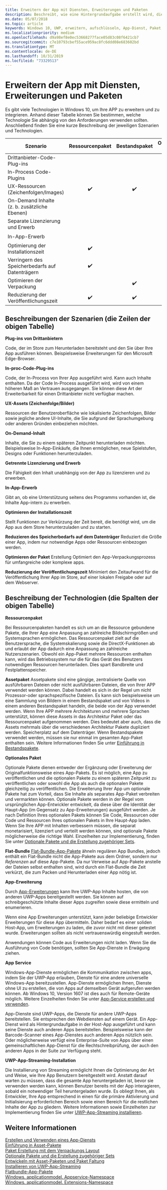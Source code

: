 ```yaml
---
title: Erweitern der App mit Diensten, Erweiterungen und Paketen
description: Beschreibt, wie eine Hintergrundaufgabe erstellt wird, die ausgeführt wird, wenn die universelle Windows-Plattform (UWP) Store-APP aktualisiert wird.
ms.date: 05/07/2018
ms.topic: article
keywords: Windows 10, UWP, erweitern, aufschlüsseln, App-Dienst, Paket, Erweiterung
ms.localizationpriority: medium
ms.openlocfilehash: d9a98ef8e0ec53668277face05d83c08f6421cb7
ms.sourcegitcommit: c7e10793cbef55ace959ac8fc6ddd08e683602bd
ms.translationtype: MT
ms.contentlocale: de-DE
ms.lasthandoff: 10/31/2019
ms.locfileid: "73329513"
---
```

# <a name="extend-your-app-with-services-extensions-and-packages"></a>Erweitern der App mit Diensten, Erweiterungen und Paketen

Es gibt viele Technologien in Windows 10, um Ihre APP zu erweitern und zu integrieren. Anhand dieser Tabelle können Sie bestimmen, welche Technologie Sie abhängig von den Anforderungen verwenden sollten. Anschließend finden Sie eine kurze Beschreibung der jeweiligen Szenarien und Technologien.

| Szenario                           | Ressourcenpaket   | Bestandspaket      | Optionales Paket   | Flat-Bundle        | App-Erweiterung      | App-Dienst        | Streaming-Installation  |
|------------------------------------|:------------------:|:------------------:|:------------------:|:------------------:|:------------------:|:------------------:|:------------------:|
| Drittanbieter-Code-Plug-ins            |                    |                    |                    |                    | :heavy_check_mark: |                    |                    |
| In-Process Code-Plugins              |                    |                    | :heavy_check_mark: |                    |                    |                    |                    |
| UX-Ressourcen (Zeichenfolgen/Images)         | :heavy_check_mark: | :heavy_check_mark: | :heavy_check_mark: |                    | :heavy_check_mark: |                    | :heavy_check_mark: |
| On-Demand Inhalte <br/> (z. b. zusätzliche Ebenen) |      |                    | :heavy_check_mark: |                    | :heavy_check_mark: |                    | :heavy_check_mark: |
| Separate Lizenzierung und Erwerb |                    |                    | :heavy_check_mark: |                    | :heavy_check_mark: | :heavy_check_mark: |                    |
| In-App-Erwerb                 |                    |                    | :heavy_check_mark: |                    | :heavy_check_mark: |                    |                    |
| Optimierung der Installationszeit              | :heavy_check_mark: |                    | :heavy_check_mark: |                    | :heavy_check_mark: |                    | :heavy_check_mark: |
| Verringern des Speicherbedarfs auf Datenträgern              | :heavy_check_mark: |                    | :heavy_check_mark: |                    |                    |                    |                    |
| Optimieren der Verpackung                 |                    | :heavy_check_mark: | :heavy_check_mark: | :heavy_check_mark: |                    |                    |                    |
| Reduzierung der Veröffentlichungszeit             | :heavy_check_mark: | :heavy_check_mark: | :heavy_check_mark: | :heavy_check_mark: |                    |                    |                    |

## <a name="scenario-descriptions-the-rows-in-the-table-above"></a>Beschreibungen der Szenarien (die Zeilen der obigen Tabelle)

**Plug-ins von Drittanbietern**  

Code, der im Store zum Herunterladen bereitsteht und den Sie über Ihre App ausführen können. Beispielsweise Erweiterungen für den Microsoft Edge-Browser.

**In-proc-Code-Plug-ins**  

Code, der In-Process von Ihrer App ausgeführt wird. Kann auch Inhalte enthalten. Da der Code In-Process ausgeführt wird, wird von einem höheren Maß an Vertrauen ausgegangen. Sie können diese Art der Erweiterbarkeit für einen Drittanbieter nicht verfügbar machen.

**UX-Assets (Zeichenfolge/Bilder)**  

Ressourcen der Benutzeroberfläche wie lokalisierte Zeichenfolgen, Bilder sowie jegliche andere UI-Inhalte, die Sie aufgrund der Sprachumgebung oder anderen Gründen einbeziehen möchten.

**On-Demand-Inhalt**  

Inhalte, die Sie zu einem späteren Zeitpunkt herunterladen möchten. Beispielsweise In-App-Einkäufe, die Ihnen ermöglichen, neue Spielstufen, Designs oder Funktionen herunterzuladen.

**Getrennte Lizenzierung und Erwerb**  

Die Fähigkeit den Inhalt unabhängig von der App zu lizenzieren und zu erwerben.

**In-App-Erwerb**  

Gibt an, ob eine Unterstützung seitens des Programms vorhanden ist, die Inhalte App-intern zu erwerben.

**Optimieren der Installationszeit**

Stellt Funktionen zur Verkürzung der Zeit bereit, die benötigt wird, um die App aus dem Store herunterzuladen und zu starten.

**Reduzieren des Speicherbedarfs auf dem Datenträger** Reduziert die Größe einer App, indem nur notwendige Apps oder Ressourcen einbezogen werden.

**Optimieren der Paket** Erstellung Optimiert den App-Verpackungsprozess für umfangreiche oder komplexe apps.

**Reduzierung der Veröffentlichungszeit** Minimiert den Zeitaufwand für die Veröffentlichung Ihrer App im Store, auf einer lokalen Freigabe oder auf dem Webserver.

## <a name="technology-descriptions-the-columns-in-the-table-above"></a>Beschreibung der Technologien (die Spalten der obigen Tabelle)

**Ressourcenpaket**

Bei Ressourcenpaketen handelt es sich um an die Ressource gebundene Pakete, die Ihrer App eine Anpassung an zahlreiche Bildschirmgrößen und Systemsprachen ermöglichen. Das Ressourcenpaket zielt auf die Benutzersprache, die Systemskalierung sowie die DirectX-Funktionen ab und erlaubt der App dadurch eine Anpassung an zahlreiche Nutzerszenarien. Obwohl ein App-Paket mehrere Ressourcen enthalten kann, wird das Betriebssystem nur die für das Gerät des Benutzers notwendigen Ressourcen herunterladen. Dies spart Bandbreite und Festplattenspeicher.

**Assetpaket** Assetpakete sind eine gängige, zentralisierte Quelle von ausführbaren Dateien oder nicht ausführbaren Dateien, die von Ihrer APP verwendet werden können. Dabei handelt es sich in der Regel um nicht Prozessor-oder sprachspezifische Dateien. Es kann sich beispielsweise um eine Sammlung von Bildern in einem Bestandspaket und von Videos in einem anderen Bestandspaket handeln, die beide von der App verwendet werden. Wenn Ihre APP mehrere Architekturen und mehrere Sprachen unterstützt, können diese Assets in das Architektur Paket oder das Ressourcenpaket aufgenommen werden. Dies bedeutet aber auch, dass die Assets mehrmals über die verschiedenen Architektur Pakete dupliziert werden. Speicherplatz auf dem Datenträger. Wenn Bestandspakete verwendet werden, müssen sie nur einmal im gesamten App-Paket enthalten sein. Weitere Informationen finden Sie unter [Einführung in Bestandspakete](/windows/msix/package/asset-packages).

**Optionales Paket**

Optionale Pakete dienen entweder der Ergänzung oder Erweiterung der Originalfunktionsweise eines App-Pakets. Es ist möglich, eine App zu veröffentlichen und die optionalen Pakete zu einem späteren Zeitpunkt zu veröffentlichen oder sowohl die App als auch die optionalen Pakete gleichzeitig zu veröffentlichen. Die Erweiterung Ihrer App um optionale Pakete hat zum Vorteil, dass Sie Inhalte als separates App-Paket verbreiten und vermarkten können. Optionale Pakete werden in der Regel vom ursprünglichen App-Entwickler entwickelt, da diese über die Identität der Haupt-App (im Gegensatz zu App-Erweiterungen) ausgeführt werden. Je nach Definition Ihres optionalen Pakets können Sie Code, Ressourcen oder Code und Ressourcen Ihres optionalen Pakets in Ihre Haupt-App laden. Wenn Sie Ihre APP mit Inhalten verbessern müssen, die separat monetarisiert, lizenziert und verteilt werden können, sind optionale Pakete möglicherweise die richtige Wahl. Einzelheiten zur Implementierung, finden Sie unter [Optionale Pakete und die Erstellung zugehöriger Sets](/windows/msix/package/optional-packages).

**Flat-Bundle**
[Flat-Bundle-App-Pakete](/windows/msix/package/flat-bundles.md) ähneln regulären App Bundles, jedoch enthält ein Flat-Bundle nicht die App-Pakete aus dem Ordner, sondern nur *Referenzen* auf diese App-Pakete. Da nur Verweise auf App-Pakete anstelle der Dateien selbst enthalten sind, wird durch ein Flat-Bundle die Zeit verkürzt, die zum Packen und Herunterladen einer App nötig ist.

**App-Erweiterung**

Durch [App-Erweiterungen](https://docs.microsoft.com/uwp/api/windows.applicationmodel.appextensions) kann Ihre UWP-App Inhalte hosten, die von anderen UWP-Apps bereitgestellt werden. Sie können auf schreibgeschützte Inhalte dieser Apps zugreifen sowie diese ermitteln und enumerieren.

Wenn eine App Erweiterungen unterstützt, kann jeder beliebige Entwickler Erweiterungen für diese App übermitteln. Daher bedarf es einer soliden Host-App, um Erweiterungen zu laden, die zuvor nicht mit dieser getestet wurde. Erweiterungen sollten als nicht vertrauenswürdig eingestuft werden.

Anwendungen können Code aus Erweiterungen nicht laden. Wenn Sie die Ausführung von Code benötigen, sollten Sie App-Dienste in Erwägung ziehen.

**App Service**

Windows-App-Dienste ermöglichen die Kommunikation zwischen apps, indem Sie der UWP-App erlauben, Dienste für eine andere universelle Windows-App bereitzustellen. App-Dienste ermöglichen Ihnen, Dienste ohne UI zu erstellen, die von Apps auf demselben Gerät aufgerufen werden können. Ab Windows 10, Version 1607 ist dies auch für Remote-Geräte möglich. Weitere Einzelheiten finden Sie unter [App-Service erstellen und verwenden](https://docs.microsoft.com/windows/uwp/launch-resume/how-to-create-and-consume-an-app-service).

App-Dienste sind UWP-Apps, die Dienste für andere UWP-Apps bereitstellen. Sie entsprechen den Webdiensten auf einem Gerät. Ein App-Dienst wird als Hintergrundaufgabe in der Host-App ausgeführt und kann seine Dienste auch anderen Apps bereitstellen. Beispielsweise kann der Barcode-Scanner eines App-Dienstes auch anderen Apps nützlich sein. Oder möglicherweise verfügt eine Enterprise-Suite von Apps über einen gemeinschaftlichen App-Dienst für die Rechtschreibprüfung, der auch den anderen Apps in der Suite zur Verfügung steht.

**UWP-App-Streaming-Installation**

Die Installierung von Streaming ermöglicht Ihnen die Optimierung der Art und Weise, wie Ihre App Benutzern bereitgestellt wird. Anstatt darauf warten zu müssen, dass die gesamte App heruntergeladen ist, bevor sie verwenden werden kann, können Benutzer bereits mit der App interagieren, sobald ein notwendiger Teil heruntergeladen wurde. Es obliegt Ihnen, als Entwickler, Ihre App entsprechend in einen für die primäre Aktivierung und Initialisierung erforderlichen Bereich sowie einen Bereich für die restlichen Inhalte der App zu gliedern. Weitere Informationen sowie Einzelheiten zur Implementierung finden Sie unter [UWP-App-Streaming installieren](/windows/msix/package/streaming-install).

## <a name="see-also"></a>Weitere Informationen

[Erstellen und Verwenden eines App-Diensts](https://docs.microsoft.com/windows/uwp/launch-resume/how-to-create-and-consume-an-app-service)  
[Einführung in Asset-Pakete](/windows/msix/package/asset-packages)  
[Paket Erstellung mit dem Verpackungs Layout](/windows/msix/package/packaging-layout)  
[Optionale Pakete und die Erstellung zugehöriger Sets](/windows/msix/package/optional-packages)  
[Entwickeln mit Asset-Paketen und Paket Faltung](/windows/msix/package/package-folding)  
[Installieren von UWP-App-Streaming](/windows/msix/package/streaming-install)  
[Flatbundle-App-Pakete](/windows/msix/package/flat-bundles)  
[Windows. applicationmodel. Appservice-Namespace](https://docs.microsoft.com/uwp/api/Windows.ApplicationModel.AppService)  
[Windows. applicationmodel. Extensions-Namespace](https://docs.microsoft.com/uwp/api/windows.applicationmodel.appextensions)  
